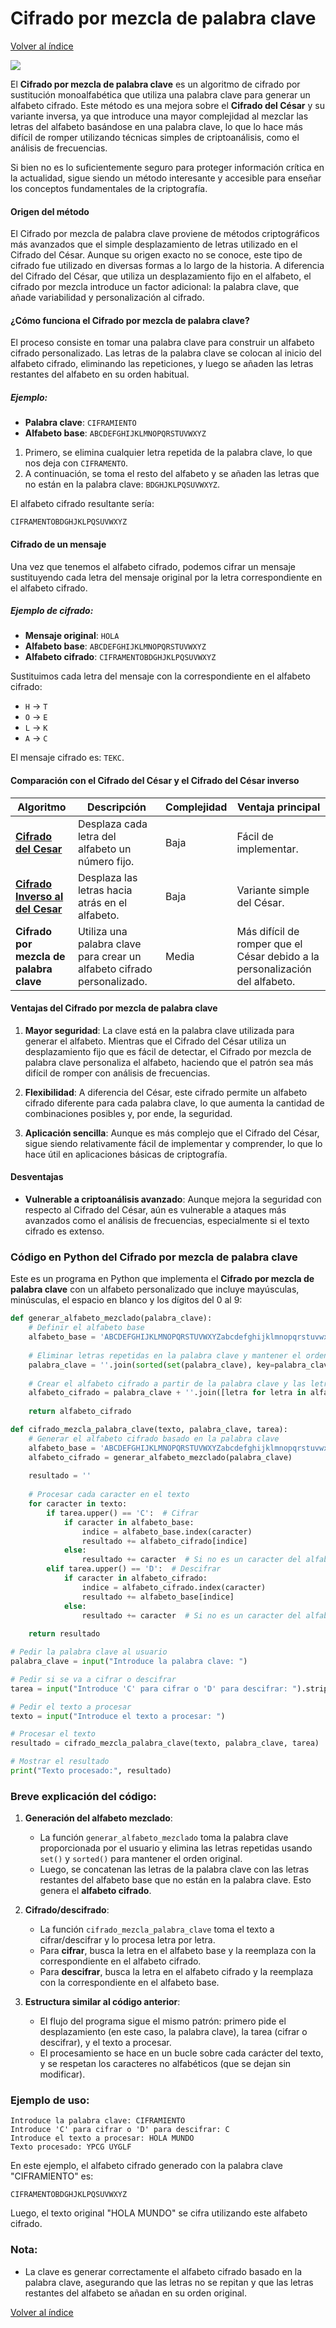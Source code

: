 # Cifrado por mezcla de palabra clave
[Volver al índice](https://github.com/VintaBytes/Cifrado-Con-Python/blob/main/README.md)

<span><img src="https://img.shields.io/badge/Python-FFD43B?style=for-the-badge&logo=python&logoColor=blue"/></span>

El **Cifrado por mezcla de palabra clave** es un algoritmo de cifrado por sustitución monoalfabética que utiliza una palabra clave para generar un alfabeto cifrado. Este método es una mejora sobre el **Cifrado del César** y su variante inversa, ya que introduce una mayor complejidad al mezclar las letras del alfabeto basándose en una palabra clave, lo que lo hace más difícil de romper utilizando técnicas simples de criptoanálisis, como el análisis de frecuencias.

Si bien no es lo suficientemente seguro para proteger información crítica en la actualidad, sigue siendo un método interesante y accesible para enseñar los conceptos fundamentales de la criptografía.


#### Origen del método

El Cifrado por mezcla de palabra clave proviene de métodos criptográficos más avanzados que el simple desplazamiento de letras utilizado en el Cifrado del César. Aunque su origen exacto no se conoce, este tipo de cifrado fue utilizado en diversas formas a lo largo de la historia. A diferencia del Cifrado del César, que utiliza un desplazamiento fijo en el alfabeto, el cifrado por mezcla introduce un factor adicional: la palabra clave, que añade variabilidad y personalización al cifrado.

#### ¿Cómo funciona el Cifrado por mezcla de palabra clave?

El proceso consiste en tomar una palabra clave para construir un alfabeto cifrado personalizado. Las letras de la palabra clave se colocan al inicio del alfabeto cifrado, eliminando las repeticiones, y luego se añaden las letras restantes del alfabeto en su orden habitual.

##### Ejemplo:

- **Palabra clave**: `CIFRAMIENTO`
- **Alfabeto base**: `ABCDEFGHIJKLMNOPQRSTUVWXYZ`

1. Primero, se elimina cualquier letra repetida de la palabra clave, lo que nos deja con `CIFRAMENTO`.
2. A continuación, se toma el resto del alfabeto y se añaden las letras que no están en la palabra clave: `BDGHJKLPQSUVWXYZ`.

El alfabeto cifrado resultante sería:

```
CIFRAMENTOBDGHJKLPQSUVWXYZ
```

#### Cifrado de un mensaje

Una vez que tenemos el alfabeto cifrado, podemos cifrar un mensaje sustituyendo cada letra del mensaje original por la letra correspondiente en el alfabeto cifrado.

##### Ejemplo de cifrado:

- **Mensaje original**: `HOLA`
- **Alfabeto base**: `ABCDEFGHIJKLMNOPQRSTUVWXYZ`
- **Alfabeto cifrado**: `CIFRAMENTOBDGHJKLPQSUVWXYZ`

Sustituimos cada letra del mensaje con la correspondiente en el alfabeto cifrado:

- `H` -> `T`
- `O` -> `E`
- `L` -> `K`
- `A` -> `C`

El mensaje cifrado es: `TEKC`.

#### Comparación con el Cifrado del César y el Cifrado del César inverso

| Algoritmo                         | Descripción                                      | Complejidad | Ventaja principal |
|-----------------------------------|--------------------------------------------------|-------------|-------------------|
| **[Cifrado del Cesar](https://github.com/VintaBytes/Cifrado-Con-Python/tree/main/01%20-%20Cesar)**             | Desplaza cada letra del alfabeto un número fijo. | Baja        | Fácil de implementar. |
| **[Cifrado Inverso al del Cesar](https://github.com/VintaBytes/Cifrado-Con-Python/tree/main/02%20-%20Cesar%20inverso)**     | Desplaza las letras hacia atrás en el alfabeto.  | Baja        | Variante simple del César. |
| **Cifrado por mezcla de palabra clave** | Utiliza una palabra clave para crear un alfabeto cifrado personalizado. | Media       | Más difícil de romper que el César debido a la personalización del alfabeto. |

#### Ventajas del Cifrado por mezcla de palabra clave

1. **Mayor seguridad**: La clave está en la palabra clave utilizada para generar el alfabeto. Mientras que el Cifrado del César utiliza un desplazamiento fijo que es fácil de detectar, el Cifrado por mezcla de palabra clave personaliza el alfabeto, haciendo que el patrón sea más difícil de romper con análisis de frecuencias.
   
2. **Flexibilidad**: A diferencia del César, este cifrado permite un alfabeto cifrado diferente para cada palabra clave, lo que aumenta la cantidad de combinaciones posibles y, por ende, la seguridad.

3. **Aplicación sencilla**: Aunque es más complejo que el Cifrado del César, sigue siendo relativamente fácil de implementar y comprender, lo que lo hace útil en aplicaciones básicas de criptografía.

#### Desventajas

- **Vulnerable a criptoanálisis avanzado**: Aunque mejora la seguridad con respecto al Cifrado del César, aún es vulnerable a ataques más avanzados como el análisis de frecuencias, especialmente si el texto cifrado es extenso.
  


### Código en Python del Cifrado por mezcla de palabra clave

Este es un programa en Python que implementa el **Cifrado por mezcla de palabra clave** con un alfabeto personalizado que incluye mayúsculas, minúsculas, el espacio en blanco y los dígitos del 0 al 9:

```python
def generar_alfabeto_mezclado(palabra_clave):
    # Definir el alfabeto base
    alfabeto_base = 'ABCDEFGHIJKLMNOPQRSTUVWXYZabcdefghijklmnopqrstuvwxyz 0123456789'
    
    # Eliminar letras repetidas en la palabra clave y mantener el orden original
    palabra_clave = ''.join(sorted(set(palabra_clave), key=palabra_clave.index))
    
    # Crear el alfabeto cifrado a partir de la palabra clave y las letras restantes del alfabeto
    alfabeto_cifrado = palabra_clave + ''.join([letra for letra in alfabeto_base if letra not in palabra_clave])
    
    return alfabeto_cifrado

def cifrado_mezcla_palabra_clave(texto, palabra_clave, tarea):
    # Generar el alfabeto cifrado basado en la palabra clave
    alfabeto_base = 'ABCDEFGHIJKLMNOPQRSTUVWXYZabcdefghijklmnopqrstuvwxyz 0123456789'
    alfabeto_cifrado = generar_alfabeto_mezclado(palabra_clave)
    
    resultado = ''
    
    # Procesar cada caracter en el texto
    for caracter in texto:
        if tarea.upper() == 'C':  # Cifrar
            if caracter in alfabeto_base:
                indice = alfabeto_base.index(caracter)
                resultado += alfabeto_cifrado[indice]
            else:
                resultado += caracter  # Si no es un caracter del alfabeto, se deja igual
        elif tarea.upper() == 'D':  # Descifrar
            if caracter in alfabeto_cifrado:
                indice = alfabeto_cifrado.index(caracter)
                resultado += alfabeto_base[indice]
            else:
                resultado += caracter  # Si no es un caracter del alfabeto, se deja igual
    
    return resultado

# Pedir la palabra clave al usuario
palabra_clave = input("Introduce la palabra clave: ")

# Pedir si se va a cifrar o descifrar
tarea = input("Introduce 'C' para cifrar o 'D' para descifrar: ").strip().upper()

# Pedir el texto a procesar
texto = input("Introduce el texto a procesar: ")

# Procesar el texto
resultado = cifrado_mezcla_palabra_clave(texto, palabra_clave, tarea)

# Mostrar el resultado
print("Texto procesado:", resultado)

```

### Breve explicación del código:

1. **Generación del alfabeto mezclado**:
   - La función `generar_alfabeto_mezclado` toma la palabra clave proporcionada por el usuario y elimina las letras repetidas usando `set()` y `sorted()` para mantener el orden original.
   - Luego, se concatenan las letras de la palabra clave con las letras restantes del alfabeto base que no están en la palabra clave. Esto genera el **alfabeto cifrado**.

2. **Cifrado/descifrado**:
   - La función `cifrado_mezcla_palabra_clave` toma el texto a cifrar/descifrar y lo procesa letra por letra.
   - Para **cifrar**, busca la letra en el alfabeto base y la reemplaza con la correspondiente en el alfabeto cifrado.
   - Para **descifrar**, busca la letra en el alfabeto cifrado y la reemplaza con la correspondiente en el alfabeto base.

3. **Estructura similar al código anterior**:
   - El flujo del programa sigue el mismo patrón: primero pide el desplazamiento (en este caso, la palabra clave), la tarea (cifrar o descifrar), y el texto a procesar.
   - El procesamiento se hace en un bucle sobre cada carácter del texto, y se respetan los caracteres no alfabéticos (que se dejan sin modificar).

### Ejemplo de uso:

```
Introduce la palabra clave: CIFRAMIENTO
Introduce 'C' para cifrar o 'D' para descifrar: C
Introduce el texto a procesar: HOLA MUNDO
Texto procesado: YPCG UYGLF
```

En este ejemplo, el alfabeto cifrado generado con la palabra clave "CIFRAMIENTO" es:

```
CIFRAMENTOBDGHJKLPQSUVWXYZ
```

Luego, el texto original "HOLA MUNDO" se cifra utilizando este alfabeto cifrado.

### Nota:
- La clave es generar correctamente el alfabeto cifrado basado en la palabra clave, asegurando que las letras no se repitan y que las letras restantes del alfabeto se añadan en su orden original.


[Volver al índice](https://github.com/VintaBytes/Cifrado-Con-Python/blob/main/README.md)

